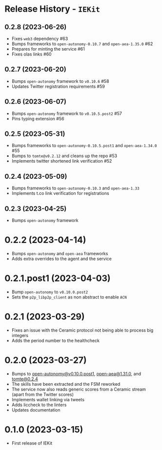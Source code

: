 # Release History - `IEKit`

## 0.2.8 (2023-06-26)

- Fixes `web3` dependency #63
- Bumps frameworks to `open-autonomy-0.10.7` and `open-aea-1.35.0` #62
- Prepares for minting the service #61
- Fixes olas links #60

## 0.2.7 (2023-06-20)

- Bumps `open-autonomy` framework to `v0.10.6` #58
- Updates Twitter registration requirements #59

## 0.2.6 (2023-06-07)

- Bumps `open-autonomy` framework to `v0.10.5.post2` #57
- Pins typing extension #56

## 0.2.5 (2023-05-31)

- Bumps frameworks to `open-autonomy-0.10.5.post1` and `open-aea-1.34.0` #55
- Bumps to `tomte@v0.2.12` and cleans up the repo #53
- Implements twitter shortened link verification #52

## 0.2.4 (2023-05-09)

- Bumps frameworks to `open-autonomy-0.10.3` and `open-aea-1.33`
- Implements t.co link verification for registrations

## 0.2.3 (2023-04-25)

- Bumps `open-autonomy` framework

# 0.2.2 (2023-04-14)

- Bumps `open-autonomy` and `open-aea` frameworks
- Adds extra overrides to the agent and the service

# 0.2.1.post1 (2023-04-03)

- Bump `open-autonomy` to `v0.10.0.post2`
- Sets the `p2p_libp2p_client` as non abstract to enable `ACN`

# 0.2.1 (2023-03-29)

- Fixes an issue with the Ceramic protocol not being able to process big integers
- Adds the period number to the healthcheck

# 0.2.0 (2023-03-27)

- Bumps to open-autonomy@v0.10.0.post1, open-aea@1.31.0, and tomte@0.2.4
- The skills have been extracted and the FSM reworked
- The service now also reads generic scores from a Ceramic stream (apart from the Twitter scores)
- Implements wallet linking via tweets
- Adds liccheck to the linters
- Updates documentation

# 0.1.0 (2023-03-15)

- First release of IEKit
